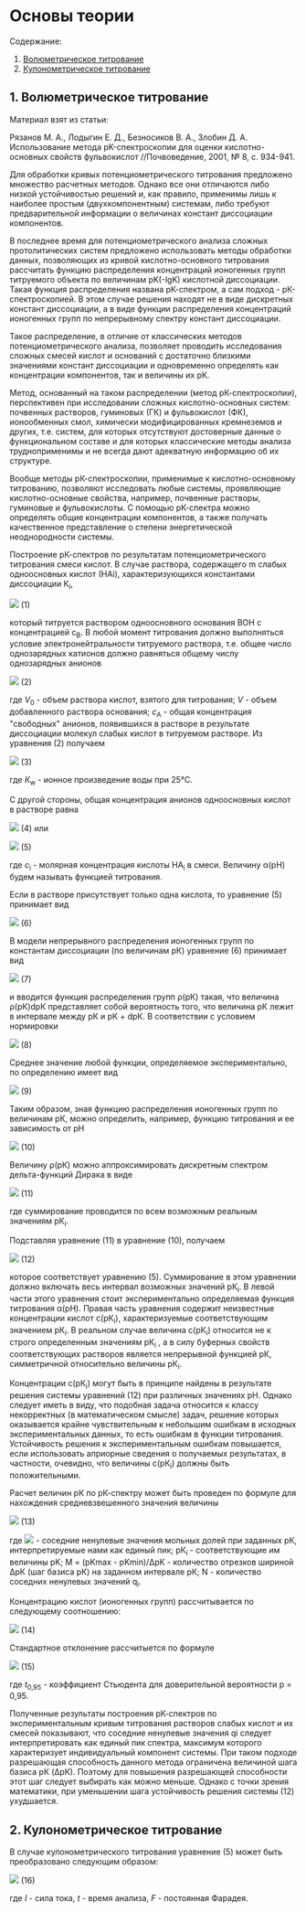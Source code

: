 # Основы теории

Содержание:
1. [Волюметрическое титрование](#1-волюметрическое-титрование)
2. [Кулонометрическое титрование](#2-кулонометрическое-титрование)

## 1. Волюметрическое титрование

Материал взят из статьи:

Рязанов М. А., Лодыгин Е. Д., Безносиков В. А., Злобин Д. А. Использование метода рK-спектроскопии для оценки кислотно-основных свойств фульвокислот //Почвоведение, 2001, № 8, с. 934-941.

Для обработки кривых потенциометрического титрования предложено множество расчетных методов. Однако все они отличаются либо низкой устойчивостью решений и, как правило, применимы лишь к наиболее простым (двухкомпонентным) системам, либо требуют предварительной информации о величинах констант диссоциации компонентов.

В последнее время для потенциометрического анализа сложных протолитических систем предложено использовать методы обработки данных, позволяющих из кривой кислотно-основного титрования рассчитать функцию распределения концентраций ионогенных групп титруемого объекта по величинам pK(-lgK) кислотной диссоциации. Такая функция распределения названа рК-спектром, а сам подход - рК-спектроскопией. В этом случае решения находят не в виде дискретных констант диссоциации, а в виде функции распределения концентраций ионогенных групп по непрерывному спектру констант диссоциации.

Такое распределение, в отличие от классических методов потенциометрического анализа, позволяет проводить исследования сложных смесей кислот и оснований с достаточно близкими значениями констант диссоциации и одновременно определять как концентрации компонентов, так и величины их рК.

Метод, основанный на таком распределении (метод рК-спектроскопии), перспективен при исследовании сложных кислотно-основных систем: почвенных растворов, гуминовых (ГК) и фульвокислот (ФК), ионообменных смол, химически модифицированных кремнеземов и других, т.е. систем, для которых отсутствуют достоверные данные о функциональном составе и для которых классические методы анализа трудноприменимы и не всегда дают адекватную информацию об их структуре.

Вообще методы рК-спектроскопии, применимые к кислотно-основному титрованию, позволяют исследовать любые системы, проявляющие кислотно-основные свойства, например, почвенные растворы, гуминовые и фульвокислоты. С помощью рК-спектра можно определять общие концентрации компонентов, а также получать качественное представление о степени энергетической неоднородности системы.

Построение рК-спектров по результатам потенциометрического титрования смеси кислот. В случае раствора, содержащего m слабых одноосновных кислот (НАi), характеризующихся константами диссоциации К<sub>i</sub>,

![](img01.gif) (1)

который титруется раствором одноосновного основания ВОН с концентрацией с<sub>B</sub>. В любой момент титрования должно выполняться условие электронейтральности титруемого раствора, т.е. общее число однозарядных катионов должно равняться общему числу однозарядных анионов

![](img02.gif) (2)

где *V*<sub>0</sub> - объем раствора кислот, взятого для титрования; *V* - объем добавленного раствора основания; *с*<sub>А</sub> - общая концентрация "свободных" анионов, появившихся в растворе в результате диссоциации молекул слабых кислот в титруемом растворе. Из уравнения (2) получаем

![](img03.gif) (3)

где *К*<sub>w</sub> - ионное произведение воды при 25°С.

С другой стороны, общая концентрация анионов одноосновных кислот в растворе равна

![](img04.gif) (4) или

![](img05.gif) (5)

где *с*<sub>i</sub> - молярная концентрация кислоты НА<sub>i</sub> в смеси. Величину α(рН) будем называть функцией титрования.

Если в растворе присутствует только одна кислота, то уравнение (5) принимает вид

![](img06.gif) (6)

В модели непрерывного распределения ионогенных групп по константам диссоциации (по величинам рК) уравнение (6) принимает вид

![](img07.gif) (7)

и вводится функция распределения групп ρ(рК) такая, что величина ρ(рК)dpК представляет собой вероятность того, что величина рК лежит в интервале между рК и рК + dpК. В соответствии с условием нормировки

![](img08.gif) (8)

Среднее значение любой функции, определяемое экспериментально, по определению имеет вид

![](img09.gif) (9)

Таким образом, зная функцию распределения ионогенных групп по величинам рК, можно определить, например, функцию титрования и ее зависимость от рН

![](img10.gif) (10)

Величину ρ(рК) можно аппроксимировать дискретным спектром дельта-функций Дирака в виде

![](img11.gif) (11)

где суммирование проводится по всем возможным реальным значениям рК<sub>i</sub>.

Подставляя уравнение (11) в уравнение (10), получаем

![](img12.gif) (12)

которое соответствует уравнению (5). Суммирование в этом уравнении должно включать весь интервал возможных значений рК<sub>i</sub>. В левой части этого уравнения стоит экспериментально определяемая функция титрования α(рН). Правая часть уравнения содержит неизвестные концентрации кислот c(рК<sub>i</sub>), характеризуемые соответствующим значением рК<sub>i</sub>. В реальном случае величина c(рК<sub>i</sub>) относится не к строго определенным значениям рК<sub>i</sub> , а в силу буферных свойств соответствующих растворов является непрерывной функцией рК, симметричной относительно величины рК<sub>i</sub>.

Концентрации c(рК<sub>i</sub>) могут быть в принципе найдены в результате решения системы уравнений (12) при различных значениях рН. Однако
следует иметь в виду, что подобная задача относится к классу некорректных (в математическом смысле) задач, решение которых оказывается крайне чувствительным к небольшим ошибкам в исходных экспериментальных данных, то есть ошибкам в функции титрования. Устойчивость решения к экспериментальным ошибкам повышается, если использовать априорные сведения о получаемых результатах, в частности, очевидно, что величины c(рК<sub>i</sub>) должны быть положительными.

Расчет величин рК по рК-спектру может быть проведен по формуле для нахождения средневзвешенного значения величины

![](img13.gif) (13)

где ![](img13_.gif) - соседние ненулевые значения мольных долей при заданных рК, интерпретируемые нами как единый пик; рК<sub>i</sub> - соответствующие им величины pK; M = (pKmax - pKmin)/ΔpK - количество отрезков шириной ΔрК (шаг базиса рК) на заданном интервале рК; N - количество соседних ненулевых значений q<sub>i</sub>.

Концентрацию кислот (ионогенных групп) рассчитывается по следующему соотношению:

![](img14.gif) (14)

Стандартное отклонение рассчитыется по формуле

![](img15.gif) (15)

где *t*<sub>0,95</sub> - коэффициент Стьюдента для доверительной вероятности р = 0,95.

Полученные результаты построения рК-спектров по экспериментальным кривым титрования растворов слабых кислот и их смесей показывают, что соседние ненулевые значения qi следует интерпретировать как единый пик спектра, максимум которого характеризует индивидуальный компонент системы. При таком подходе разрешающая способность данного метода ограничена величиной шага базиса рК (ΔрК). Поэтому для повышения разрешающей способности этот шаг следует выбирать как можно меньше. Однако с точки зрения математики, при уменьшении шага устойчивость решения системы (12) ухудшается.

## 2. Кулонометрическое титрование

В случае кулонометрического титрования уравнение (5) может быть преобразовано следующим образом:

![](img16.gif) (16)

где *I* - сила тока,
*t* - время анализа,
*F* - постоянная Фарадея.
